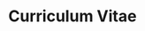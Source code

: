 ---
layout: cv
title: Curriculum Vitae
permalink: /cv/
type_names:
  journal-en: "Journal articles (peer-reviewed)"
  conference-en-full: "Conference (full paper, peer-reviewed)"
  invited: "Talks / seminars"
  tutorial: "Tutorials"
  conference-en-adjunct: "Conferences (workshop, adjunct, demo, poster, etc.)"
  conference-jp: "Japanese conference"
---